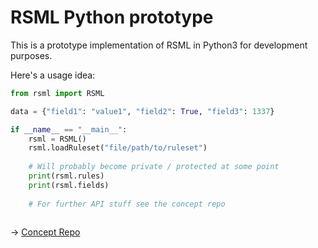 # RSML Python prototype

This is a prototype implementation of RSML in Python3 for development purposes.

Here's a usage idea:

```python
from rsml import RSML

data = {"field1": "value1", "field2": True, "field3": 1337}

if __name__ == "__main__":
    rsml = RSML()
    rsml.loadRuleset("file/path/to/ruleset")
    
    # Will probably become private / protected at some point
    print(rsml.rules)
    print(rsml.fields)
    
    # For further API stuff see the concept repo
    
```

-> [Concept Repo](https://github.com/RuleSetLang/RSML-Concept)